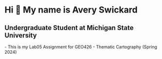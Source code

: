 Hi 👋 My name is Avery Swickard
===============================

Undergraduate Student at Michigan State University
--------------------------------------------------

\- This is my Lab05 Assignment for GEO426 - Thematic Cartography (Spring 2024)
